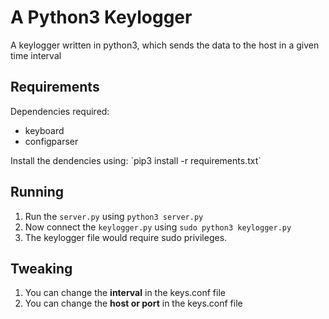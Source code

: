 # A Python3 Keylogger
A keylogger written in python3, which sends the data to the host
in a given time interval

## Requirements
Dependencies required:
   <ul>
   <li>keyboard</li>
   <li>configparser</li>
   </ul>
Install the dendencies using: `pip3 install -r requirements.txt`

## Running
1. Run the `server.py` using `python3 server.py`
2. Now connect the `keylogger.py` using `sudo python3 keylogger.py`
3. The keylogger file would require sudo privileges.

## Tweaking
1. You can change the **interval** in the keys.conf file
2. You can change the **host or port** in the keys.conf file


